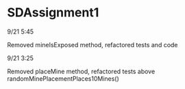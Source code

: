 # SDAssignment1
9/21 5:45

Removed mineIsExposed method, refactored tests and code 

9/21 3:25

Removed placeMine method, refactored tests above randomMinePlacementPlaces10Mines()



